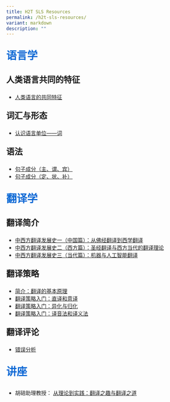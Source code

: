```yaml
---
title: H2T SLS Resources
permalink: /h2t-sls-resources/
variant: markdown
description: ""
---
```

<p style="color: #0C69D5; font-family: kai; font-size: 28px; font-weight: bold">语言学</p>

<p style="font-family: kai; font-size: 22px; font-weight: bold">人类语言共同的特征</p>

*  [人类语言的共同特征](https://vle.learning.moe.edu.sg/moe-library/lesson/view/f6741e1f-4060-4b88-913f-9aa9c76a3a20/cover)


<p style="font-family: kai; font-size: 22px; font-weight: bold">词汇与形态</p>

*  [认识语言单位——词](https://vle.learning.moe.edu.sg/moe-library/lesson/view/602bff7c-8d16-44ab-87bf-72c1c0994f2d/cover)

<p style="font-family: kai; font-size: 22px; font-weight: bold">语法</p>

* [句子成分（主、谓、宾）](https://vle.learning.moe.edu.sg/moe-library/lesson/view/40b48423-730b-4159-8d3d-59fddb6528e0/cover)
* [句子成分（定、状、补）](https://vle.learning.moe.edu.sg/moe-library/lesson/view/7d2d73f4-431c-43a3-8a2a-df5709266518/cover)

<p style="color: #0C69D5; font-family: kai; font-size: 28px; font-weight: bold">翻译学</p>
<p style="font-family: kai; font-size: 22px; font-weight: bold">翻译简介</p>

* [中西方翻译发展史一（中国篇）：从佛经翻译到西学翻译](https://vle.learning.moe.edu.sg/moe-library/lesson/view/9fced068-b529-4bff-aee4-56b9f776c2ba/cover)
* [中西方翻译发展史二（西方篇）：圣经翻译与西方当代的翻译理论](https://vle.learning.moe.edu.sg/moe-library/lesson/view/f4799816-d5e2-4a56-8f9f-6b2534e9a122/cover)
* [中西方翻译发展史三（当代篇）：机器与人工智能翻译](https://vle.learning.moe.edu.sg/moe-library/lesson/view/8d7f8e1b-a128-4850-8784-6ad2f66d8914/cover)

<p style="font-family: kai; font-size: 22px; font-weight: bold">翻译策略</p>

* [简介：翻译的基本原理](https://vle.learning.moe.edu.sg/moe-library/lesson/view/d988953d-4826-4474-8df4-1d0081252b5e/cover)
* [翻译策略入门：直译和意译](https://vle.learning.moe.edu.sg/moe-library/lesson/view/186ca401-e65b-4cc4-9068-83c1d3c68d63/cover)
* [翻译策略入门：异化与归化](https://vle.learning.moe.edu.sg/moe-library/lesson/view/c4abc8c2-f74e-4a22-9e3c-71bd42617ebd/cover)
* [翻译策略入门：译音法和译义法](https://vle.learning.moe.edu.sg/moe-library/lesson/view/4e2eef0d-59a4-43f8-a48d-c899bdad0c97/cover)

<p style="font-family: kai; font-size: 22px; font-weight: bold">翻译评论</p>

* [错误分析](https://vle.learning.moe.edu.sg/moe-library/lesson/view/f4020ac3-c108-4410-af1f-803c89849d46/cover)


<p style="color: #0C69D5; font-family: kai; font-size: 28px; font-weight: bold">讲座</p>

* 胡碚助理教授： [从理论到实践：翻译之趣与翻译之道](https://vle.learning.moe.edu.sg/moe-library/lesson/view/3e902ab1-3295-44b2-b26b-57a7fe13ba38/cover)